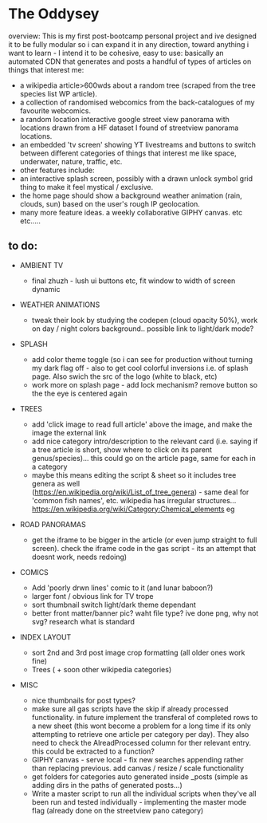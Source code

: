 # The Oddysey

overview: This is my first post-bootcamp personal project and ive designed it to be fully modular so i can expand it in any direction, toward anything i want to learn - I intend it to be cohesive, easy to use: basically an automated CDN that generates and posts a handful of types of articles on things that interest me: 
- a wikipedia article>600wds about a random tree (scraped from the tree species list WP article).
- a collection of randomised webcomics from the back-catalogues of my favourite webcomics.
- a random location interactive google street view panorama with locations drawn from a HF dataset I found of streetview panorama locations.
- an embedded 'tv screen' showing YT livestreams and buttons to switch between different categories of things that interest me like space, underwater, nature, traffic, etc.
- other features include:
 - an interactive splash screen, possibly with a drawn unlock symbol grid thing to make it feel mystical / exclusive.
 - the home page should show a background weather animation (rain, clouds, sun) based on the user's rough IP geolocation.
 - many more feature ideas. a weekly collaborative GIPHY canvas. etc etc.....
## to do:

- AMBIENT TV
  - final zhuzh - lush ui buttons etc, fit window to width of screen dynamic
  
- WEATHER ANIMATIONS
  - tweak their look by studying the codepen (cloud opacity 50%), work on day / night colors background.. possible link to light/dark mode?

- SPLASH  
  - add color theme toggle (so i can see for production without turning my dark flag off - also to get cool colorful inversions i.e. of splash page. Also swich the src of the logo (white to black, etc)
  - work more on splash page - add lock mechanism? remove  button so the the eye is centered again  

- TREES
  - add 'click image to read full article' above the image, and make the image the external link
  - add nice category intro/description to the relevant card (i.e. saying if a tree article is short, show where to click on its 
    parent genus/species)... this could go on the article page, same for each in a category
  - maybe this means editing the script & sheet so it includes tree genera as well         
        (https://en.wikipedia.org/wiki/List_of_tree_genera) - same deal for 'common fish names', etc. wikipedia has irregular structures... https://en.wikipedia.org/wiki/Category:Chemical_elements eg

- ROAD PANORAMAS
  -  get the iframe to be bigger in the article (or even jump straight to full screen). check the iframe code in the gas script - its an attempt that doesnt work, needs redoing)

- COMICS
  - Add 'poorly drwn lines' comic to it (and lunar baboon?)
  - larger font / obvious link for TV trope
  - sort thumbnail switch light/dark theme dependant
  - better front matter/banner pic? waht file type? ive done png, why not svg? research what is standard

- INDEX LAYOUT
  - sort 2nd and 3rd post image crop formatting (all older ones work fine)
  - Trees ( + soon other wikipedia categories)
      
- MISC
  - nice thumbnails for post types?
  - make sure all gas scripts have the skip if already processed functionality. in future implement the transferal of completed rows to a new sheet (this wont become a problem for a long time if its only attempting to retrieve one article per category per day). They also need to check the AlreadProcessed column for ther relevant entry. this could be extracted to a function? 
  - GIPHY canvas - serve local - fix new searches appending rather than replacing previous. add canvas / resize / scale functionality
  - get folders for categories auto generated inside _posts (simple as adding dirs in the paths of generated posts...)
  - Write a master script to run all the individual scripts when they've all been run and tested individually - implementing the master mode flag (already done on the streetview pano category)
